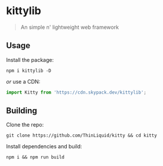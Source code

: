 # kittylib
> An simple n' lightweight web framework

## Usage
Install the package:
```
npm i kittylib -D
```
*or* use a CDN:
```js
import Kitty from 'https://cdn.skypack.dev/kittylib';
```

## Building
Clone the repo:
```
git clone https://github.com/ThinLiquid/kitty && cd kitty
```
Install dependencies and build:
```
npm i && npm run build
```